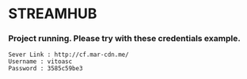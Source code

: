 # STREAMHUB

### Project running. Please try with these credentials example.

```
Sever Link : http://cf.mar-cdn.me/
Username : vitoasc
Password : 3585c59be3
```
